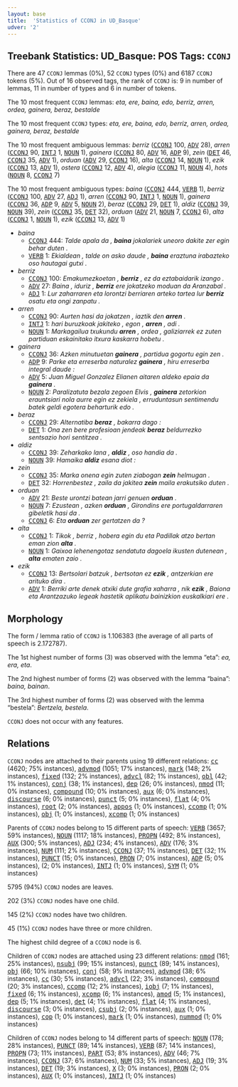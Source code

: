 ```yaml
---
layout: base
title:  'Statistics of CCONJ in UD_Basque'
udver: '2'
---
```


## Treebank Statistics: UD_Basque: POS Tags: `CCONJ`

There are 47 `CCONJ` lemmas (0%), 52 `CCONJ` types (0%) and 6187 `CCONJ` tokens (5%).
Out of 16 observed tags, the rank of `CCONJ` is: 9 in number of lemmas, 11 in number of types and 6 in number of tokens.

The 10 most frequent `CCONJ` lemmas: <em>eta, ere, baina, edo, berriz, arren, ordea, gainera, beraz, bestalde</em>

The 10 most frequent `CCONJ` types:  <em>eta, ere, baina, edo, berriz, arren, ordea, gainera, beraz, bestalde</em>

The 10 most frequent ambiguous lemmas: <em>berriz</em> (<tt><a href="eu-pos-CCONJ.html">CCONJ</a></tt> 100, <tt><a href="eu-pos-ADV.html">ADV</a></tt> 28), <em>arren</em> (<tt><a href="eu-pos-CCONJ.html">CCONJ</a></tt> 90, <tt><a href="eu-pos-INTJ.html">INTJ</a></tt> 1, <tt><a href="eu-pos-NOUN.html">NOUN</a></tt> 1), <em>gainera</em> (<tt><a href="eu-pos-CCONJ.html">CCONJ</a></tt> 80, <tt><a href="eu-pos-ADV.html">ADV</a></tt> 16, <tt><a href="eu-pos-ADP.html">ADP</a></tt> 9), <em>zein</em> (<tt><a href="eu-pos-DET.html">DET</a></tt> 46, <tt><a href="eu-pos-CCONJ.html">CCONJ</a></tt> 35, <tt><a href="eu-pos-ADV.html">ADV</a></tt> 1), <em>orduan</em> (<tt><a href="eu-pos-ADV.html">ADV</a></tt> 29, <tt><a href="eu-pos-CCONJ.html">CCONJ</a></tt> 16), <em>alta</em> (<tt><a href="eu-pos-CCONJ.html">CCONJ</a></tt> 14, <tt><a href="eu-pos-NOUN.html">NOUN</a></tt> 1), <em>ezik</em> (<tt><a href="eu-pos-CCONJ.html">CCONJ</a></tt> 13, <tt><a href="eu-pos-ADV.html">ADV</a></tt> 1), <em>ostera</em> (<tt><a href="eu-pos-CCONJ.html">CCONJ</a></tt> 12, <tt><a href="eu-pos-ADV.html">ADV</a></tt> 4), <em>alegia</em> (<tt><a href="eu-pos-CCONJ.html">CCONJ</a></tt> 11, <tt><a href="eu-pos-NOUN.html">NOUN</a></tt> 4), <em>hots</em> (<tt><a href="eu-pos-NOUN.html">NOUN</a></tt> 8, <tt><a href="eu-pos-CCONJ.html">CCONJ</a></tt> 7)

The 10 most frequent ambiguous types:  <em>baina</em> (<tt><a href="eu-pos-CCONJ.html">CCONJ</a></tt> 444, <tt><a href="eu-pos-VERB.html">VERB</a></tt> 1), <em>berriz</em> (<tt><a href="eu-pos-CCONJ.html">CCONJ</a></tt> 100, <tt><a href="eu-pos-ADV.html">ADV</a></tt> 27, <tt><a href="eu-pos-ADJ.html">ADJ</a></tt> 1), <em>arren</em> (<tt><a href="eu-pos-CCONJ.html">CCONJ</a></tt> 90, <tt><a href="eu-pos-INTJ.html">INTJ</a></tt> 1, <tt><a href="eu-pos-NOUN.html">NOUN</a></tt> 1), <em>gainera</em> (<tt><a href="eu-pos-CCONJ.html">CCONJ</a></tt> 36, <tt><a href="eu-pos-ADP.html">ADP</a></tt> 9, <tt><a href="eu-pos-ADV.html">ADV</a></tt> 5, <tt><a href="eu-pos-NOUN.html">NOUN</a></tt> 2), <em>beraz</em> (<tt><a href="eu-pos-CCONJ.html">CCONJ</a></tt> 29, <tt><a href="eu-pos-DET.html">DET</a></tt> 1), <em>aldiz</em> (<tt><a href="eu-pos-CCONJ.html">CCONJ</a></tt> 39, <tt><a href="eu-pos-NOUN.html">NOUN</a></tt> 39), <em>zein</em> (<tt><a href="eu-pos-CCONJ.html">CCONJ</a></tt> 35, <tt><a href="eu-pos-DET.html">DET</a></tt> 32), <em>orduan</em> (<tt><a href="eu-pos-ADV.html">ADV</a></tt> 21, <tt><a href="eu-pos-NOUN.html">NOUN</a></tt> 7, <tt><a href="eu-pos-CCONJ.html">CCONJ</a></tt> 6), <em>alta</em> (<tt><a href="eu-pos-CCONJ.html">CCONJ</a></tt> 1, <tt><a href="eu-pos-NOUN.html">NOUN</a></tt> 1), <em>ezik</em> (<tt><a href="eu-pos-CCONJ.html">CCONJ</a></tt> 13, <tt><a href="eu-pos-ADV.html">ADV</a></tt> 1)


* <em>baina</em>
  * <tt><a href="eu-pos-CCONJ.html">CCONJ</a></tt> 444: <em>Talde apala da , <b>baina</b> jokalariek uneoro dakite zer egin behar duten .</em>
  * <tt><a href="eu-pos-VERB.html">VERB</a></tt> 1: <em>Ekialdean , talde on asko daude , <b>baina</b> eraztuna irabazteko oso hautagai gutxi .</em>
* <em>berriz</em>
  * <tt><a href="eu-pos-CCONJ.html">CCONJ</a></tt> 100: <em>Emakumezkoetan , <b>berriz</b> , ez da eztabaidarik izango .</em>
  * <tt><a href="eu-pos-ADV.html">ADV</a></tt> 27: <em>Baina , iduriz , <b>berriz</b> ere jokatzeko moduan da Aranzabal .</em>
  * <tt><a href="eu-pos-ADJ.html">ADJ</a></tt> 1: <em>Lur zaharraren eta lorontzi berriaren arteko tartea lur <b>berriz</b> osatu eta ongi zanpatu .</em>
* <em>arren</em>
  * <tt><a href="eu-pos-CCONJ.html">CCONJ</a></tt> 90: <em>Aurten hasi da jokatzen , iaztik den <b>arren</b> .</em>
  * <tt><a href="eu-pos-INTJ.html">INTJ</a></tt> 1: <em>hari buruzkoak jakiteko , egon , <b>arren</b> , adi .</em>
  * <tt><a href="eu-pos-NOUN.html">NOUN</a></tt> 1: <em>Markagailua txukundu <b>arren</b> , ordea , galiziarrek ez zuten partiduan eskainitako itxura kaskarra hobetu .</em>
* <em>gainera</em>
  * <tt><a href="eu-pos-CCONJ.html">CCONJ</a></tt> 36: <em>Azken minutuetan <b>gainera</b> , partidua gogortu egin zen .</em>
  * <tt><a href="eu-pos-ADP.html">ADP</a></tt> 9: <em>Parke eta erreserba naturalez <b>gainera</b> , hiru erreserba integral daude :</em>
  * <tt><a href="eu-pos-ADV.html">ADV</a></tt> 5: <em>Juan Miguel Gonzalez Elianen aitaren aldeko epaia da <b>gainera</b> .</em>
  * <tt><a href="eu-pos-NOUN.html">NOUN</a></tt> 2: <em>Paralizatuta bezala zegoen Elvis , <b>gainera</b> zetorkion erauntsiari nola aurre egin ez zekiela , erruduntasun sentimendu batek geldi egotera beharturik edo .</em>
* <em>beraz</em>
  * <tt><a href="eu-pos-CCONJ.html">CCONJ</a></tt> 29: <em>Alternatiba <b>beraz</b> , bakarra dago :</em>
  * <tt><a href="eu-pos-DET.html">DET</a></tt> 1: <em>Ona zen bere profesioan jendeak <b>beraz</b> beldurrezko sentsazio hori sentitzea .</em>
* <em>aldiz</em>
  * <tt><a href="eu-pos-CCONJ.html">CCONJ</a></tt> 39: <em>Zeharkako lana , <b>aldiz</b> , oso handia da .</em>
  * <tt><a href="eu-pos-NOUN.html">NOUN</a></tt> 39: <em>Hamaika <b>aldiz</b> esana diot :</em>
* <em>zein</em>
  * <tt><a href="eu-pos-CCONJ.html">CCONJ</a></tt> 35: <em>Marka onena egin zuten ziabogan <b>zein</b> helmugan .</em>
  * <tt><a href="eu-pos-DET.html">DET</a></tt> 32: <em>Horrenbestez , zaila da jakitea <b>zein</b> maila erakutsiko duten .</em>
* <em>orduan</em>
  * <tt><a href="eu-pos-ADV.html">ADV</a></tt> 21: <em>Beste urontzi batean jarri genuen <b>orduan</b> .</em>
  * <tt><a href="eu-pos-NOUN.html">NOUN</a></tt> 7: <em>Ezustean , azken <b>orduan</b> , Girondins ere portugaldarraren gibeletik hasi da .</em>
  * <tt><a href="eu-pos-CCONJ.html">CCONJ</a></tt> 6: <em>Eta <b>orduan</b> zer gertatzen da ?</em>
* <em>alta</em>
  * <tt><a href="eu-pos-CCONJ.html">CCONJ</a></tt> 1: <em>Tikok , berriz , hobera egin du eta Padillak atzo bertan eman zion <b>alta</b> .</em>
  * <tt><a href="eu-pos-NOUN.html">NOUN</a></tt> 1: <em>Gaixoa lehenengotaz sendatuta dagoela ikusten dutenean , <b>alta</b> ematen zaio .</em>
* <em>ezik</em>
  * <tt><a href="eu-pos-CCONJ.html">CCONJ</a></tt> 13: <em>Bertsolari batzuk , bertsotan ez <b>ezik</b> , antzerkian ere arituko dira .</em>
  * <tt><a href="eu-pos-ADV.html">ADV</a></tt> 1: <em>Berriki arte denek atxiki dute grafia xaharra , nik <b>ezik</b> , Baiona eta Arantzazuko legeak hastetik aplikatu bainizkion euskalkiari ere .</em>

## Morphology

The form / lemma ratio of `CCONJ` is 1.106383 (the average of all parts of speech is 2.172787).

The 1st highest number of forms (3) was observed with the lemma “eta”: <em>ea, era, eta</em>.

The 2nd highest number of forms (2) was observed with the lemma “baina”: <em>baina, bainan</em>.

The 3rd highest number of forms (2) was observed with the lemma “bestela”: <em>Bertzela, bestela</em>.

`CCONJ` does not occur with any features.


## Relations

`CCONJ` nodes are attached to their parents using 19 different relations: <tt><a href="eu-dep-cc.html">cc</a></tt> (4620; 75% instances), <tt><a href="eu-dep-advmod.html">advmod</a></tt> (1051; 17% instances), <tt><a href="eu-dep-mark.html">mark</a></tt> (148; 2% instances), <tt><a href="eu-dep-fixed.html">fixed</a></tt> (132; 2% instances), <tt><a href="eu-dep-advcl.html">advcl</a></tt> (82; 1% instances), <tt><a href="eu-dep-obl.html">obl</a></tt> (42; 1% instances), <tt><a href="eu-dep-conj.html">conj</a></tt> (38; 1% instances), <tt><a href="eu-dep-dep.html">dep</a></tt> (26; 0% instances), <tt><a href="eu-dep-nmod.html">nmod</a></tt> (11; 0% instances), <tt><a href="eu-dep-compound.html">compound</a></tt> (10; 0% instances), <tt><a href="eu-dep-aux.html">aux</a></tt> (6; 0% instances), <tt><a href="eu-dep-discourse.html">discourse</a></tt> (6; 0% instances), <tt><a href="eu-dep-punct.html">punct</a></tt> (5; 0% instances), <tt><a href="eu-dep-flat.html">flat</a></tt> (4; 0% instances), <tt><a href="eu-dep-root.html">root</a></tt> (2; 0% instances), <tt><a href="eu-dep-appos.html">appos</a></tt> (1; 0% instances), <tt><a href="eu-dep-ccomp.html">ccomp</a></tt> (1; 0% instances), <tt><a href="eu-dep-obj.html">obj</a></tt> (1; 0% instances), <tt><a href="eu-dep-xcomp.html">xcomp</a></tt> (1; 0% instances)

Parents of `CCONJ` nodes belong to 15 different parts of speech: <tt><a href="eu-pos-VERB.html">VERB</a></tt> (3657; 59% instances), <tt><a href="eu-pos-NOUN.html">NOUN</a></tt> (1117; 18% instances), <tt><a href="eu-pos-PROPN.html">PROPN</a></tt> (492; 8% instances), <tt><a href="eu-pos-AUX.html">AUX</a></tt> (300; 5% instances), <tt><a href="eu-pos-ADJ.html">ADJ</a></tt> (234; 4% instances), <tt><a href="eu-pos-ADV.html">ADV</a></tt> (176; 3% instances), <tt><a href="eu-pos-NUM.html">NUM</a></tt> (111; 2% instances), <tt><a href="eu-pos-CCONJ.html">CCONJ</a></tt> (37; 1% instances), <tt><a href="eu-pos-DET.html">DET</a></tt> (32; 1% instances), <tt><a href="eu-pos-PUNCT.html">PUNCT</a></tt> (15; 0% instances), <tt><a href="eu-pos-PRON.html">PRON</a></tt> (7; 0% instances), <tt><a href="eu-pos-ADP.html">ADP</a></tt> (5; 0% instances),  (2; 0% instances), <tt><a href="eu-pos-INTJ.html">INTJ</a></tt> (1; 0% instances), <tt><a href="eu-pos-SYM.html">SYM</a></tt> (1; 0% instances)

5795 (94%) `CCONJ` nodes are leaves.

202 (3%) `CCONJ` nodes have one child.

145 (2%) `CCONJ` nodes have two children.

45 (1%) `CCONJ` nodes have three or more children.

The highest child degree of a `CCONJ` node is 6.

Children of `CCONJ` nodes are attached using 23 different relations: <tt><a href="eu-dep-nmod.html">nmod</a></tt> (161; 25% instances), <tt><a href="eu-dep-nsubj.html">nsubj</a></tt> (99; 15% instances), <tt><a href="eu-dep-punct.html">punct</a></tt> (89; 14% instances), <tt><a href="eu-dep-obj.html">obj</a></tt> (66; 10% instances), <tt><a href="eu-dep-conj.html">conj</a></tt> (58; 9% instances), <tt><a href="eu-dep-advmod.html">advmod</a></tt> (38; 6% instances), <tt><a href="eu-dep-cc.html">cc</a></tt> (30; 5% instances), <tt><a href="eu-dep-advcl.html">advcl</a></tt> (22; 3% instances), <tt><a href="eu-dep-compound.html">compound</a></tt> (20; 3% instances), <tt><a href="eu-dep-ccomp.html">ccomp</a></tt> (12; 2% instances), <tt><a href="eu-dep-iobj.html">iobj</a></tt> (7; 1% instances), <tt><a href="eu-dep-fixed.html">fixed</a></tt> (6; 1% instances), <tt><a href="eu-dep-xcomp.html">xcomp</a></tt> (6; 1% instances), <tt><a href="eu-dep-amod.html">amod</a></tt> (5; 1% instances), <tt><a href="eu-dep-dep.html">dep</a></tt> (5; 1% instances), <tt><a href="eu-dep-det.html">det</a></tt> (4; 1% instances), <tt><a href="eu-dep-flat.html">flat</a></tt> (4; 1% instances), <tt><a href="eu-dep-discourse.html">discourse</a></tt> (3; 0% instances), <tt><a href="eu-dep-csubj.html">csubj</a></tt> (2; 0% instances), <tt><a href="eu-dep-aux.html">aux</a></tt> (1; 0% instances), <tt><a href="eu-dep-cop.html">cop</a></tt> (1; 0% instances), <tt><a href="eu-dep-mark.html">mark</a></tt> (1; 0% instances), <tt><a href="eu-dep-nummod.html">nummod</a></tt> (1; 0% instances)

Children of `CCONJ` nodes belong to 14 different parts of speech: <tt><a href="eu-pos-NOUN.html">NOUN</a></tt> (178; 28% instances), <tt><a href="eu-pos-PUNCT.html">PUNCT</a></tt> (89; 14% instances), <tt><a href="eu-pos-VERB.html">VERB</a></tt> (87; 14% instances), <tt><a href="eu-pos-PROPN.html">PROPN</a></tt> (73; 11% instances), <tt><a href="eu-pos-PART.html">PART</a></tt> (53; 8% instances), <tt><a href="eu-pos-ADV.html">ADV</a></tt> (46; 7% instances), <tt><a href="eu-pos-CCONJ.html">CCONJ</a></tt> (37; 6% instances), <tt><a href="eu-pos-NUM.html">NUM</a></tt> (33; 5% instances), <tt><a href="eu-pos-ADJ.html">ADJ</a></tt> (19; 3% instances), <tt><a href="eu-pos-DET.html">DET</a></tt> (19; 3% instances), <tt><a href="eu-pos-X.html">X</a></tt> (3; 0% instances), <tt><a href="eu-pos-PRON.html">PRON</a></tt> (2; 0% instances), <tt><a href="eu-pos-AUX.html">AUX</a></tt> (1; 0% instances), <tt><a href="eu-pos-INTJ.html">INTJ</a></tt> (1; 0% instances)

